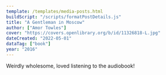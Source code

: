 ```yaml
---
template: /templates/media-posts.html
buildScript: "/scripts/formatPostDetails.js"
title: "A Gentleman in Moscow"
author: ["Amor Towles"]
cover: "https://covers.openlibrary.org/b/id/11326818-L.jpg"
dateCreated: "2022-05-01"
dataTag: ["book"]
year: "2016"
---
```


Weirdly wholesome, loved listening to the audiobook!
